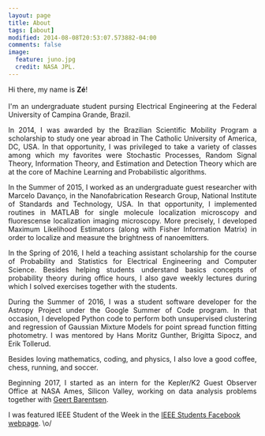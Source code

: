 ```yaml
---
layout: page
title: About
tags: [about]
modified: 2014-08-08T20:53:07.573882-04:00
comments: false
image:
  feature: juno.jpg
  credit: NASA JPL.
---
```

<p style='text-align: justify;'>
Hi there, my name is <b>Zé</b>!
<br><br>
I'm an undergraduate student pursing Electrical Engineering at the Federal University of Campina Grande, Brazil.
</p>

<p style='text-align: justify;'>
In 2014, I was awarded by the Brazilian Scientific Mobility Program a scholarship to study one year abroad in The Catholic University of America, DC, USA. In that opportunity, I was privileged to take a variety of classes among which my favorites were Stochastic Processes, Random Signal Theory, Information Theory, and Estimation and Detection Theory which are at the core of Machine Learning and Probabilistic algorithms.
</p>

<p style='text-align: justify;'>
In the Summer of 2015, I worked as an undergraduate guest researcher with Marcelo Davanço, in the Nanofabrication Research Group, National Institute of Standards and Technology, USA. In that opportunity, I implemented routines in MATLAB for single molecule localization microscopy and fluorescense localization imaging microscopy. More precisely, I developed Maximum Likelihood Estimators (along with Fisher Information Matrix) in order to localize and measure the brightness of nanoemitters.
</p>

<p style='text-align: justify;'>
In the Spring of 2016, I held a teaching assistant scholarship for the course of Probability and Statistics for Electrical Engineering and Computer Science. Besides helping students understand basics concepts of probability theory during office hours, I also gave weekly lectures during which I solved exercises together with the students.
</p>

<p style='text-align: justify;'>
During the Summer of 2016, I was a student software developer for the Astropy Project under the Google Summer of Code program. In that occasion, I developed Python code to perform both unsupervised clustering and regression of Gaussian Mixture Models for point spread function fitting photometry. I was mentored by Hans Moritz Gunther, Brigitta Sipocz, and Erik Tollerud.
</p>

<p style='text-align: justify;'>
Besides loving mathematics, coding, and physics, I also love a good coffee, chess, running, and soccer.
</p>

<p style='text-align: justify;'>
Beginning 2017, I started as an intern for the Kepler/K2 Guest Observer Office at NASA Ames, Silicon Valley, working on data analysis problems together with <a href="http://geert.io">Geert Barentsen</a>.
</p>

I was featured IEEE Student of the Week in the <a href="https://www.facebook.com/IEEEStudents/photos/a.285696968155912.70076.236454509746825/769475893111348/?type=1&theater">IEEE Students Facebook webpage</a>. \o/
